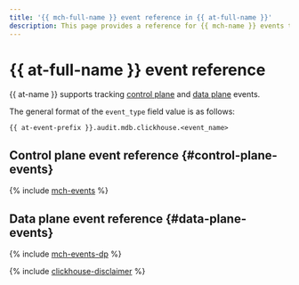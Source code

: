 ```yaml
---
title: '{{ mch-full-name }} event reference in {{ at-full-name }}'
description: This page provides a reference for {{ mch-name }} events tracked in {{ at-name }}.
---
```


# {{ at-full-name }} event reference

{{ at-name }} supports tracking [control plane](../audit-trails/concepts/format.md) and [data plane](../audit-trails/concepts/format-data-plane.md) events.

The general format of the `event_type` field value is as follows:

```text
{{ at-event-prefix }}.audit.mdb.clickhouse.<event_name>
```

## Control plane event reference {#control-plane-events}

{% include [mch-events](../_includes/audit-trails/events/mch-events.md) %}

## Data plane event reference {#data-plane-events}

{% include [mch-events-dp](../_includes/audit-trails/events/mch-events-dp.md) %}

{% include [clickhouse-disclaimer](../_includes/clickhouse-disclaimer.md) %}
